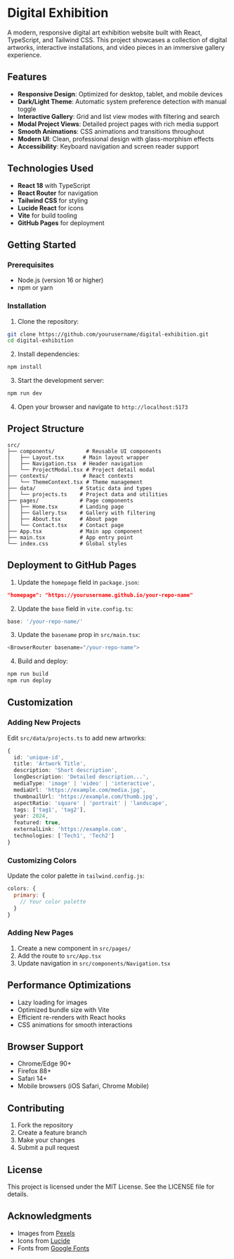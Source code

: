 # Digital Exhibition

A modern, responsive digital art exhibition website built with React, TypeScript, and Tailwind CSS. This project showcases a collection of digital artworks, interactive installations, and video pieces in an immersive gallery experience.

## Features

- **Responsive Design**: Optimized for desktop, tablet, and mobile devices
- **Dark/Light Theme**: Automatic system preference detection with manual toggle
- **Interactive Gallery**: Grid and list view modes with filtering and search
- **Modal Project Views**: Detailed project pages with rich media support
- **Smooth Animations**: CSS animations and transitions throughout
- **Modern UI**: Clean, professional design with glass-morphism effects
- **Accessibility**: Keyboard navigation and screen reader support

## Technologies Used

- **React 18** with TypeScript
- **React Router** for navigation
- **Tailwind CSS** for styling
- **Lucide React** for icons
- **Vite** for build tooling
- **GitHub Pages** for deployment

## Getting Started

### Prerequisites

- Node.js (version 16 or higher)
- npm or yarn

### Installation

1. Clone the repository:
```bash
git clone https://github.com/yourusername/digital-exhibition.git
cd digital-exhibition
```

2. Install dependencies:
```bash
npm install
```

3. Start the development server:
```bash
npm run dev
```

4. Open your browser and navigate to `http://localhost:5173`

## Project Structure

```
src/
├── components/          # Reusable UI components
│   ├── Layout.tsx      # Main layout wrapper
│   ├── Navigation.tsx  # Header navigation
│   └── ProjectModal.tsx # Project detail modal
├── contexts/           # React contexts
│   └── ThemeContext.tsx # Theme management
├── data/              # Static data and types
│   └── projects.ts    # Project data and utilities
├── pages/             # Page components
│   ├── Home.tsx       # Landing page
│   ├── Gallery.tsx    # Gallery with filtering
│   ├── About.tsx      # About page
│   └── Contact.tsx    # Contact page
├── App.tsx            # Main app component
├── main.tsx           # App entry point
└── index.css          # Global styles
```

## Deployment to GitHub Pages

1. Update the `homepage` field in `package.json`:
```json
"homepage": "https://yourusername.github.io/your-repo-name"
```

2. Update the `base` field in `vite.config.ts`:
```typescript
base: '/your-repo-name/'
```

3. Update the `basename` prop in `src/main.tsx`:
```typescript
<BrowserRouter basename="/your-repo-name">
```

4. Build and deploy:
```bash
npm run build
npm run deploy
```

## Customization

### Adding New Projects

Edit `src/data/projects.ts` to add new artworks:

```typescript
{
  id: 'unique-id',
  title: 'Artwork Title',
  description: 'Short description',
  longDescription: 'Detailed description...',
  mediaType: 'image' | 'video' | 'interactive',
  mediaUrl: 'https://example.com/media.jpg',
  thumbnailUrl: 'https://example.com/thumb.jpg',
  aspectRatio: 'square' | 'portrait' | 'landscape',
  tags: ['tag1', 'tag2'],
  year: 2024,
  featured: true,
  externalLink: 'https://example.com',
  technologies: ['Tech1', 'Tech2']
}
```

### Customizing Colors

Update the color palette in `tailwind.config.js`:

```javascript
colors: {
  primary: {
    // Your color palette
  }
}
```

### Adding New Pages

1. Create a new component in `src/pages/`
2. Add the route to `src/App.tsx`
3. Update navigation in `src/components/Navigation.tsx`

## Performance Optimizations

- Lazy loading for images
- Optimized bundle size with Vite
- Efficient re-renders with React hooks
- CSS animations for smooth interactions

## Browser Support

- Chrome/Edge 90+
- Firefox 88+
- Safari 14+
- Mobile browsers (iOS Safari, Chrome Mobile)

## Contributing

1. Fork the repository
2. Create a feature branch
3. Make your changes
4. Submit a pull request

## License

This project is licensed under the MIT License. See the LICENSE file for details.

## Acknowledgments

- Images from [Pexels](https://pexels.com)
- Icons from [Lucide](https://lucide.dev)
- Fonts from [Google Fonts](https://fonts.google.com)
